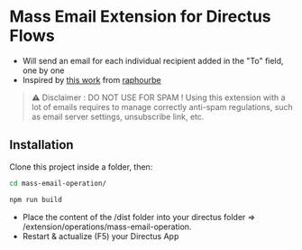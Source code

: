 # Mass Email Extension for Directus Flows

* Will send an email for each individual recipient added in the "To" field, one by one
* Inspired by [this work](https://github.com/directus/directus/discussions/16726#discussioncomment-4324604) from [raphourbe](https://github.com/raphourbe)

> ⚠️ Disclaimer : DO NOT USE FOR SPAM ! Using this extension with a lot of emails requires to manage correctly anti-spam regulations, such as email server settings, unsubscribe link, etc. 

## Installation

Clone this project inside a folder, then:

```bash
cd mass-email-operation/
```

```bash
npm run build
```

* Place the content of the /dist folder into your directus folder => /extension/operations/mass-email-operation.
* Restart & actualize (F5) your Directus App
